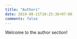 ```yaml
---
title: "Authors"
date: 2019-08-21T10:25:36+07:00
comments: false
---
```


Welcome to the author section!
